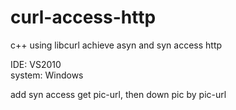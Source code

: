 # curl-access-http
c++ using libcurl achieve asyn and syn access http
  
IDE: VS2010  
system: Windows  
  

add syn access get pic-url, then down pic by pic-url
